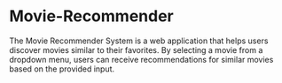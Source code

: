# Movie-Recommender
The Movie Recommender System is a web application that helps users discover movies similar to their favorites. By selecting a movie from a dropdown menu, users can receive recommendations for similar movies based on the provided input.
